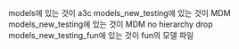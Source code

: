 models에 있는 것이 a3c
models_new_testing에 있는 것이 MDM
models_new_testing에 있는 것이 MDM no hierarchy drop
models_new_testing_fun에 있는 것이 fun의 모델 파일